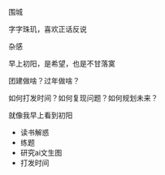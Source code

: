 围城

字字珠玑，喜欢正话反说

杂感

早上初阳，是希望，也是不甘落寞

团建做啥？过年做啥？

如何打发时间？如何复现问题？如何规划未来？

就像我早上看到初阳

- 读书解惑
- 练题
- 研究ai文生图
- 打发时间